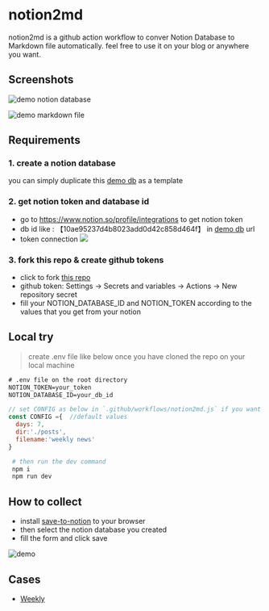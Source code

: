 # notion2md

notion2md is a github action workflow to conver Notion Database to Markdown file automatically. feel free to use it on your blog or anywhere you want.

## Screenshots
![demo](http://t-qiniu.linkroutes.com/uPic/sIoZKY.png)
notion database

![demo](http://t-qiniu.linkroutes.com/uPic/ewMMvu.png)
markdown file

## Requirements
### 1. create a notion database
you can simply duplicate this [demo db](https://thinkrchan.notion.site/10ae95237d4b8023add0d42c858d464f?v=fffe95237d4b8162bc57000ce467f9df) as a template

### 2. get notion token and database id
- go to https://www.notion.so/profile/integrations to get notion token
- db id like : 【10ae95237d4b8023add0d42c858d464f】 in [demo db](https://thinkrchan.notion.site/10ae95237d4b8023add0d42c858d464f?v=fffe95237d4b8162bc57000ce467f9df) url
- token connection
![](http://t-qiniu.linkroutes.com/uPic/m0rVLc_6JE0Ea.png)

### 3. fork this repo & create github tokens
- click to fork [this repo](https://github.com/thinkerchan/notion2md/fork)
- github token: Settings -> Secrets and variables -> Actions -> New repository secret
- fill your NOTION_DATABASE_ID and NOTION_TOKEN according to the values that you get from your notion

## Local try
> create .env file like below once you have cloned the repo on your local machine

```txt
# .env file on the root directory
NOTION_TOKEN=your_token
NOTION_DATABASE_ID=your_db_id
```

```js
// set CONFIG as below in `.github/workflows/notion2md.js` if you want
const CONFIG ={  //default values
  days: 7,
  dir:'./posts',
  filename:'weekly news'
}
```

```bash
 # then run the dev command
 npm i
 npm run dev
```

## How to collect
- install [save-to-notion](https://chromewebstore.google.com/detail/save-to-notion/ldmmifpegigmeammaeckplhnjbbpccmm) to your browser
- then select the notion database you created
- fill the form and click save

![demo](https://camo.githubusercontent.com/21883de28cdf349b9652c7347df752687eb436819c3db7572a9d8f7ca881e84b/68747470733a2f2f742d71696e69752e6c696e6b726f757465732e636f6d2f755069632f4a3051475a685f7251454e4c342e706e67)

## Cases
- [Weekly](https://post.testdog.cn)
